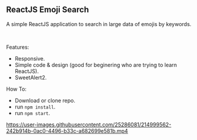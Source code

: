 ## ReactJS Emoji Search

A simple ReactJS application to search in large data of emojis by keywords.

<br>

Features:
- Responsive.
- Simple code & design (good for beginering who are trying to learn ReactJS).
- SweetAlert2.

How To:
- Download or clone repo.
- run `npm install`.
- run `npm start`.



https://user-images.githubusercontent.com/25286081/214999562-242b914b-0ac0-4496-b33c-a682699e581b.mp4
